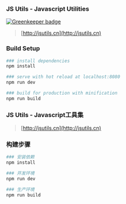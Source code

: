 ### JS Utils - Javascript Utilities

[![Greenkeeper badge](https://badges.greenkeeper.io/cikai/json-sql-utils.svg)](https://greenkeeper.io/)

> [http://jsutils.cn](http://jsutils.cn)

### Build Setup

``` bash
### install dependencies
npm install

### serve with hot reload at localhost:8080
npm run dev

### build for production with minification
npm run build
```

### JS Utils - Javascript工具集

> [http://jsutils.cn](http://jsutils.cn)

### 构建步骤

``` bash
### 安装依赖
npm install

### 开发环境
npm run dev

### 生产环境
npm run build
```

